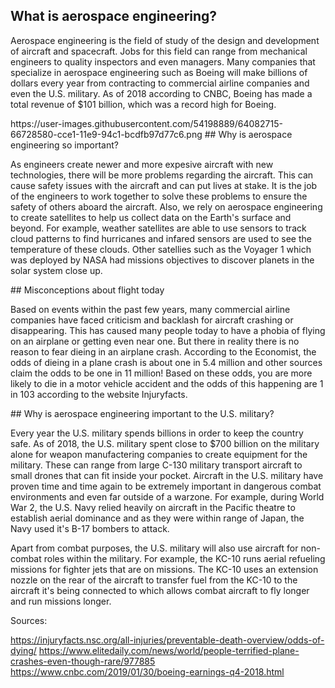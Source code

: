 ## What is aerospace engineering?
<p>Aerospace engineering is the field of study of the design and development of aircraft and spacecraft. Jobs for this field can range from mechanical engineers to quality inspectors and even managers. Many companies that specialize in aerospace engineering such as Boeing will make billions of dollars every year from contracting to commercial airline companies and even the U.S. military. As of 2018 according to CNBC, Boeing has made a total revenue of $101 billion, which was a record high for Boeing.</p>
https://user-images.githubusercontent.com/54198889/64082715-66728580-cce1-11e9-94c1-bcdfb97d77c6.png
## Why is aerospace engineering so important?
<p>As engineers create newer and more expesive aircraft with new technologies, there will be more problems regarding the aircraft. This can cause safety issues with the aircraft and can put lives at stake. It is the job of the engineers to work together to solve these problems to ensure the safety of others aboard the aircraft. Also, we rely on aerospace engineering to create satellites to help us collect data on the Earth's surface and beyond. For example, weather satellites are able to use sensors to track cloud patterns to find hurricanes and infared sensors are used to see the temperature of these clouds. Other satellies such as the Voyager 1 which was deployed by NASA had missions objectives to discover planets in the solar system close up.</p>
## Misconceptions about flight today
<p>Based on events within the past few years, many commercial airline companies have faced criticism and backlash for aircraft crashing or disappearing. This has caused many people today to have a phobia of flying on an airplane or getting even near one. But there in reality there is no reason to fear dieing in an airplane crash. According to the Economist, the odds of dieing in a plane crash is about one in 5.4 million and other sources claim the odds to be one in 11 million! Based on these odds, you are more likely to die in a motor vehicle accident and the odds of this happening are 1 in 103 according to the website Injuryfacts.</p>
## Why is aerospace engineering important to the U.S. military?
<p>Every year the U.S. military spends billions in order to keep the country safe. As of 2018, the U.S. military spent close to $700 billion on the military alone for weapon manufactering companies to create equipment for the military. These can range from large C-130 military transport aircraft to small drones that can fit inside your pocket. Aircraft in the U.S. military have proven time and time again to be extremely important in dangerous combat environments and even far outside of a warzone. For example, during World War 2, the U.S. Navy relied heavily on aircraft in the Pacific theatre to establish aerial dominance and as they were within range of Japan, the Navy used it's B-17 bombers to attack.</p>
<p>Apart from combat purposes, the U.S. military will also use aircraft for non-combat roles within the military. For example, the KC-10 runs aerial refueling missions for fighter jets that are on missions. The KC-10 uses an extension nozzle on the rear of the aircraft to transfer fuel from the KC-10 to the aircraft it's being connected to which allows combat aircraft to fly longer and run missions longer.</p>


<p>Sources:</p>
<a href="https://injuryfacts.nsc.org/all-injuries/preventable-death-overview/odds-of-dying/">https://injuryfacts.nsc.org/all-injuries/preventable-death-overview/odds-of-dying/</a>
<a href="https://www.elitedaily.com/news/world/people-terrified-plane-crashes-even-though-rare/977885">https://www.elitedaily.com/news/world/people-terrified-plane-crashes-even-though-rare/977885</a>
<a href="https://www.cnbc.com/2019/01/30/boeing-earnings-q4-2018.html">https://www.cnbc.com/2019/01/30/boeing-earnings-q4-2018.html</a>
